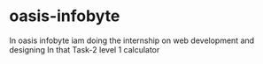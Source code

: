 # oasis-infobyte
In oasis infobyte iam doing the internship on web development and designing
In that Task-2 level 1 calculator
